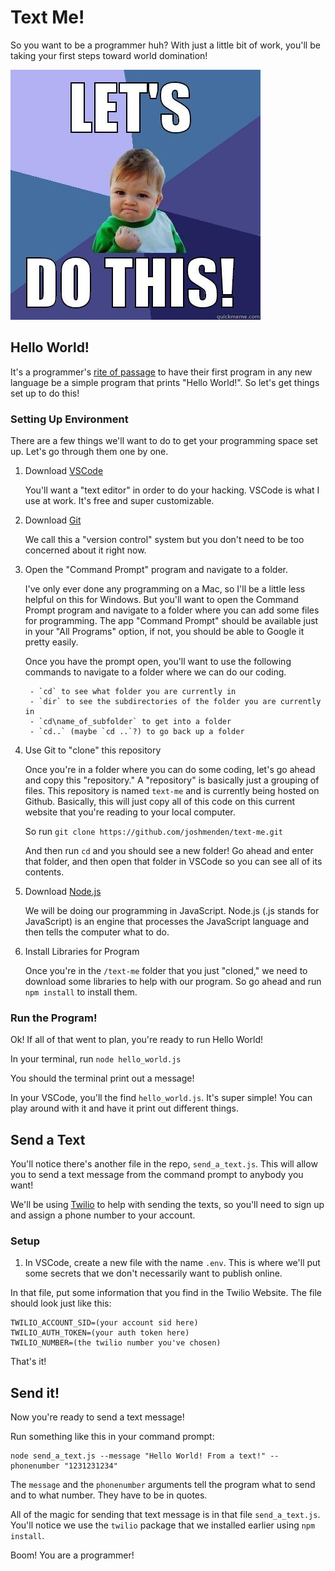 # Text Me!

So you want to be a programmer huh? With just a little bit of work, you'll be taking your first steps toward world domination!

![Let's do this meme](https://github.com/joshmenden/text-me/blob/master/images/letsdothis.jpg?raw=true)

## Hello World!

It's a programmer's [rite of passage](https://en.wikipedia.org/wiki/%22Hello,_World!%22_program) to have their first program in any new language be a simple program that prints "Hello World!". So let's get things set up to do this!


### Setting Up Environment

There are a few things we'll want to do to get your programming space set up. Let's go through them one by one.

1. Download [VSCode](https://code.visualstudio.com/download)

    You'll want a "text editor" in order to do your hacking. VSCode is what I use at work. It's free and super customizable.

2. Download [Git](https://git-scm.com/download/win)

    We call this a "version control" system but you don't need to be too concerned about it right now.

3. Open the "Command Prompt" program and navigate to a folder.

    I've only ever done any programming on a Mac, so I'll be a little less helpful on this for Windows. But you'll want to open the Command Prompt program and navigate to a folder where you can add some files for programming. The app "Command Prompt" should be available just in your "All Programs" option, if not, you should be able to Google it pretty easily.

    Once you have the prompt open, you'll want to use the following commands to navigate to a folder where we can do our coding.

        - `cd` to see what folder you are currently in
        - `dir` to see the subdirectories of the folder you are currently in
        - `cd\name_of_subfolder` to get into a folder
        - `cd..` (maybe `cd ..`?) to go back up a folder


4. Use Git to "clone" this repository

    Once you're in a folder where you can do some coding, let's go ahead and copy this "repository." A "repository" is basically just a grouping of files. This repository is named `text-me` and is currently being hosted on Github. Basically, this will just copy all of this code on this current website that you're reading to your local computer.

    So run `git clone https://github.com/joshmenden/text-me.git`

    And then run `cd` and you should see a new folder! Go ahead and enter that folder, and then open that folder in VSCode so you can see all of its contents.

5. Download [Node.js](https://nodejs.org/en/download/)

    We will be doing our programming in JavaScript. Node.js (.js stands for JavaScript) is an engine that processes the JavaScript language and then tells the computer what to do.

6. Install Libraries for Program

    Once you're in the `/text-me` folder that you just "cloned," we need to download some libraries to help with our program. So go ahead and run `npm install` to install them.


### Run the Program!

Ok! If all of that went to plan, you're ready to run Hello World!

In your terminal, run `node hello_world.js`

You should the terminal print out a message!

In your VSCode, you'll the find `hello_world.js`. It's super simple! You can play around with it and have it print out different things.

## Send a Text

You'll notice there's another file in the repo, `send_a_text.js`. This will allow you to send a text message from the command prompt to anybody you want!

We'll be using [Twilio](https://www.twilio.com/) to help with sending the texts, so you'll need to sign up and assign a phone number to your account.

### Setup

1. In VSCode, create a new file with the name `.env`. This is where we'll put some secrets that we don't necessarily want to publish online.

In that file, put some information that you find in the Twilio Website. The file should look just like this:

```
TWILIO_ACCOUNT_SID=(your account sid here)
TWILIO_AUTH_TOKEN=(your auth token here)
TWILIO_NUMBER=(the twilio number you've chosen)
```

That's it!

## Send it!

Now you're ready to send a text message!

Run something like this in your command prompt:

```
node send_a_text.js --message "Hello World! From a text!" --phonenumber "1231231234"
```

The `message` and the `phonenumber` arguments tell the program what to send and to what number. They have to be in quotes.

All of the magic for sending that text message is in that file `send_a_text.js`. You'll notice we use the `twilio` package that we installed earlier using `npm install`.

Boom! You are a programmer!